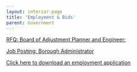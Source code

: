 ```yaml
---
layout: interior-page
title: 'Employment & Bids'
parent: Government
---
```


[RFQ: Board of Adjustment Planner and Engineer:](https://storage.googleapis.com/static.rutherford-nj.com/finance/Employment/2018%20%20%20%20%20RFQ%20Zoning%20BOA%20Board%20%20%20%20%20Rutherford%20Engineer%20%20%20Planner%20%20%20attorney.pdf)

[Job Posting: Borough Administrator](https://storage.googleapis.com/static.rutherford-nj.com/finance/Employment/POSTING_BoroughAdministrator.pdf)

[Click here to download an employment application](https://storage.googleapis.com/static.rutherford-nj.com/borough-clerk/permits-licenses/Employment%20Application.pdf)
